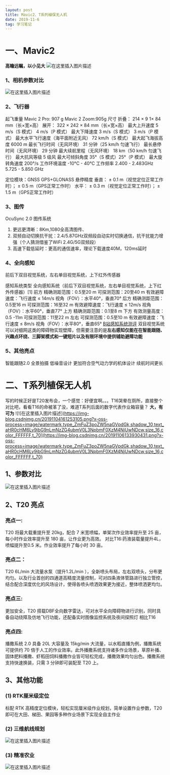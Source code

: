 ```yaml
---
layout: post
title: Mavic2、T系列植保无人机
date: 2019-11-6
tag: 学习笔记
---
```

# 一、Mavic2
**高瞻远瞩，以小见大**
![在这里插入图片描述](https://img-blog.csdnimg.cn/20191105115347897.png?x-oss-process=image/watermark,type_ZmFuZ3poZW5naGVpdGk,shadow_10,text_aHR0cHM6Ly9ibG9nLmNzZG4ubmV0L3NpbmF0XzM4NjUwNDcw,size_16,color_FFFFFF,t_70)

### 1、相机参数对比
![在这里插入图片描述](https://img-blog.csdnimg.cn/20191106232935949.png?x-oss-process=image/watermark,type_ZmFuZ3poZW5naGVpdGk,shadow_10,text_aHR0cHM6Ly9ibG9nLmNzZG4ubmV0L3NpbmF0XzM4NjUwNDcw,size_16,color_FFFFFF,t_70)
###  2、飞行器
起飞重量
Mavic 2 Pro: 907 g  Mavic 2 Zoom:905g
尺寸	折叠：
214 × 9 1× 84 mm（长×宽×高）
展开：
322 × 242 × 84 mm（长×宽×高）
最大上升速度	5 m/s（S 模式） 4 m/s（P 模式）
最大下降速度	3 m/s（S 模式） 3 m/s（P 模式）
最大水平飞行速度（海平面附近无风）	72 km/h（S 模式）
最大起飞海拔高度	6000 m
最长飞行时间（无风环境）	31 分钟（25 km/h 匀速飞行）
最长悬停时间（无风环境）	29 分钟
最大续航里程（无风环境）	18 km（50 km/h 匀速飞行）
最大抗风等级	5 级风
最大可倾斜角度	35°（S 模式）25°（P 模式）
最大旋转角速度	200°/s
工作环境温度	-10°C - 40°C
工作频率	2.400 - 2.483GHz
5.725 - 5.850 GHz

定位模块：GNSS	GPS+GLONASS
悬停精度	垂直：
± 0.1 m（视觉定位正常工作时）；
± 0.5 m（GPS正常工作时）
水平：
± 0.3 m（视觉定位正常工作时）；
± 1.5 m（GPS正常工作时）


###  3、图传
OcuSync 2.0 图传系统

 1. 更远更清晰：8Km,1080全高清图传、
 2. 双频自动切换抗干扰：2.4/5.87GHz双频段自动实时切换通信，抗干扰能力增强（个人猜测借鉴了WiFi 2.4G/5G双频段）
 3. 高速下载低延时：更高的通信速率，理论下载速度40M，120ms延时

###   4、全向感知
前后下双目视觉系统，左右单目视觉系统，上下红外传感器

感知系统类型	全向感知系统（前后下双目视觉系统，左右单目视觉系统，上下红外传感器）[1]
前方	精确测距范围：0.5至20 m
可探测范围：20至40 m
有效避障速度：飞行速度 ≤ 14m/s
视角（FOV）：水平40°，垂直70°
后方	精确测距范围：0.5至16 m
可探测范围：16至32 m
有效避障速度：飞行速度 ≤ 12m/s
视角（FOV）：水平60°，垂直77°
上方	精确测距范围：0.1至8 m
下方	有效测量高度：0.5 -11m
可探测范围：11至22 m
左右	可探测范围：0.5至10 m
有效避障速度：飞行速度 ≤ 8m/s
视角（FOV）：水平80°，垂直65°
[B站感知系统测评](https://www.bilibili.com/video/av32639123?from=search&seid=16423906081828360181)
双目视觉系统可以对细网这类的障碍物实现壁障，但需要注意的是**左右感知仅能在在智能跟随、兴趣点环绕、三脚架模式和一键短片以及有限环境中提供辅助避障功能**

### 5、其他亮点
智能跟随2.0
全景拍摄
低噪音设计
更加符合空气动力学的机体设计
续航时间更长



# 二、T系列植保无人机
写的时候正好是T20发布会，一个感觉：好便宜啊。。。T16哭晕在厕所，直接整个对比吧，看看T16的命被革了没，难道T系列后面的数字代表作业箱容量？
**大，有可为**
![!\[在这里插入图片描述\](https://img-blog.csdnimg.cn/20191104161253105.png?x-oss-process=image/watermark,type_ZmFuZ3poZW5naGVpdGk,shadow_10,text_aHR0cHM6Ly9ibG9nLmNzZG4ubmV0L3NpbmF0XzM4NjUwNDcw,size_16,color_FFFFFF,t_70](https://img-blog.csdnimg.cn/20191106133930431.png?x-oss-process=image/watermark,type_ZmFuZ3poZW5naGVpdGk,shadow_10,text_aHR0cHM6Ly9ibG9nLmNzZG4ubmV0L3NpbmF0XzM4NjUwNDcw,size_16,color_FFFFFF,t_70)
##  1、参数对比
![在这里插入图片描述](https://img-blog.csdnimg.cn/20191106233027669.png?x-oss-process=image/watermark,type_ZmFuZ3poZW5naGVpdGk,shadow_10,text_aHR0cHM6Ly9ibG9nLmNzZG4ubmV0L3NpbmF0XzM4NjUwNDcw,size_16,color_FFFFFF,t_70)
## 2、T20 亮点
### 亮点一:
T20 将最大载重提升至 20kg，配合 7 米宽喷幅，单架次作业效率提升至 25 亩，每小时作业效率提升至 180 亩，让作业更为高效。
对比T16:药液装载量提升4L，喷幅提升至0.5 米。作业效率提升了每小时 30 亩。

### 亮点二：
T20 6L/min 大流量水泵（提升1.2L/min ），全新喷头布局，左右双喷头，分布更均匀。以及行业首创的四通道高精度流量控制，可对四条液体管路进行独立管控，结合配合深度优化的风场设计，使得各喷头喷洒效果更为接近，整体喷洒更均匀。
### 亮点三:
更加安全，T20 搭载DBF全向数字雷达，可对水平全向障碍物进行识别，同时具备自动绕障及仿地飞行功能，还配备实时图像监控系统及夜间探照灯
相比T16
### 亮点四:
播撒系统 2.0 具备 20L 大容量及 15kg/min 大流量，以水稻直播为例，播撒系统可提供约 70 倍于人工的作业效率。此外播撒系统支持诸多作业场景，草原补播、固体肥料播撒、虾稻田饲料播撒作业皆可轻松完成，播撒效果均匀出色。播撒系统支持快速换装，只需 3 分钟即可装配至 T20 上。
## 3、其他功能
### (1) RTK厘米级定位
标配 RTK 高精度定位模块，轻松实现厘米级作业规划，简单设置作业参数，T20 即可在大田、梯田、果园等多种作业场景下实现全自主作业
### (2) 三维航线规划
![在这里插入图片描述](https://img-blog.csdnimg.cn/2019110616500015.png?x-oss-process=image/watermark,type_ZmFuZ3poZW5naGVpdGk,shadow_10,text_aHR0cHM6Ly9ibG9nLmNzZG4ubmV0L3NpbmF0XzM4NjUwNDcw,size_16,color_FFFFFF,t_70)
### (3) 精准农业
![在这里插入图片描述](https://img-blog.csdnimg.cn/20191106165101341.png)
